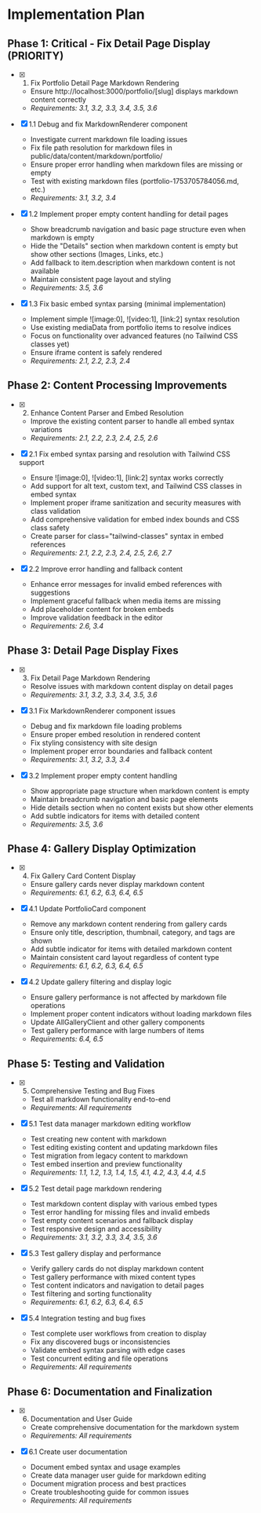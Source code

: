 # Implementation Plan

## Phase 1: Critical - Fix Detail Page Display (PRIORITY)

- [x] 1. Fix Portfolio Detail Page Markdown Rendering
  - Ensure http://localhost:3000/portfolio/[slug] displays markdown content correctly
  - _Requirements: 3.1, 3.2, 3.3, 3.4, 3.5, 3.6_

- [x] 1.1 Debug and fix MarkdownRenderer component
  - Investigate current markdown file loading issues
  - Fix file path resolution for markdown files in public/data/content/markdown/portfolio/
  - Ensure proper error handling when markdown files are missing or empty
  - Test with existing markdown files (portfolio-1753705784056.md, etc.)
  - _Requirements: 3.1, 3.2, 3.4_

- [x] 1.2 Implement proper empty content handling for detail pages
  - Show breadcrumb navigation and basic page structure even when markdown is empty
  - Hide the "Details" section when markdown content is empty but show other sections (Images, Links, etc.)
  - Add fallback to item.description when markdown content is not available
  - Maintain consistent page layout and styling
  - _Requirements: 3.5, 3.6_

- [x] 1.3 Fix basic embed syntax parsing (minimal implementation)
  - Implement simple ![image:0], ![video:1], [link:2] syntax resolution
  - Use existing mediaData from portfolio items to resolve indices
  - Focus on functionality over advanced features (no Tailwind CSS classes yet)
  - Ensure iframe content is safely rendered
  - _Requirements: 2.1, 2.2, 2.3, 2.4_

## Phase 2: Content Processing Improvements

- [x] 2. Enhance Content Parser and Embed Resolution
  - Improve the existing content parser to handle all embed syntax variations
  - _Requirements: 2.1, 2.2, 2.3, 2.4, 2.5, 2.6_

- [x] 2.1 Fix embed syntax parsing and resolution with Tailwind CSS support
  - Ensure ![image:0], ![video:1], [link:2] syntax works correctly
  - Add support for alt text, custom text, and Tailwind CSS classes in embed syntax
  - Implement proper iframe sanitization and security measures with class validation
  - Add comprehensive validation for embed index bounds and CSS class safety
  - Create parser for class="tailwind-classes" syntax in embed references
  - _Requirements: 2.1, 2.2, 2.3, 2.4, 2.5, 2.6, 2.7_

- [x] 2.2 Improve error handling and fallback content
  - Enhance error messages for invalid embed references with suggestions
  - Implement graceful fallback when media items are missing
  - Add placeholder content for broken embeds
  - Improve validation feedback in the editor
  - _Requirements: 2.6, 3.4_

## Phase 3: Detail Page Display Fixes

- [x] 3. Fix Detail Page Markdown Rendering
  - Resolve issues with markdown content display on detail pages
  - _Requirements: 3.1, 3.2, 3.3, 3.4, 3.5, 3.6_

- [x] 3.1 Fix MarkdownRenderer component issues
  - Debug and fix markdown file loading problems
  - Ensure proper embed resolution in rendered content
  - Fix styling consistency with site design
  - Implement proper error boundaries and fallback content
  - _Requirements: 3.1, 3.2, 3.3, 3.4_

- [x] 3.2 Implement proper empty content handling
  - Show appropriate page structure when markdown content is empty
  - Maintain breadcrumb navigation and basic page elements
  - Hide details section when no content exists but show other elements
  - Add subtle indicators for items with detailed content
  - _Requirements: 3.5, 3.6_

## Phase 4: Gallery Display Optimization

- [x] 4. Fix Gallery Card Content Display
  - Ensure gallery cards never display markdown content
  - _Requirements: 6.1, 6.2, 6.3, 6.4, 6.5_

- [x] 4.1 Update PortfolioCard component
  - Remove any markdown content rendering from gallery cards
  - Ensure only title, description, thumbnail, category, and tags are shown
  - Add subtle indicator for items with detailed markdown content
  - Maintain consistent card layout regardless of content type
  - _Requirements: 6.1, 6.2, 6.3, 6.4, 6.5_

- [x] 4.2 Update gallery filtering and display logic
  - Ensure gallery performance is not affected by markdown file operations
  - Implement proper content indicators without loading markdown files
  - Update AllGalleryClient and other gallery components
  - Test gallery performance with large numbers of items
  - _Requirements: 6.4, 6.5_

## Phase 5: Testing and Validation

- [x] 5. Comprehensive Testing and Bug Fixes
  - Test all markdown functionality end-to-end
  - _Requirements: All requirements_

- [x] 5.1 Test data manager markdown editing workflow
  - Test creating new content with markdown
  - Test editing existing content and updating markdown files
  - Test migration from legacy content to markdown
  - Test embed insertion and preview functionality
  - _Requirements: 1.1, 1.2, 1.3, 1.4, 1.5, 4.1, 4.2, 4.3, 4.4, 4.5_

- [x] 5.2 Test detail page markdown rendering
  - Test markdown content display with various embed types
  - Test error handling for missing files and invalid embeds
  - Test empty content scenarios and fallback display
  - Test responsive design and accessibility
  - _Requirements: 3.1, 3.2, 3.3, 3.4, 3.5, 3.6_

- [x] 5.3 Test gallery display and performance
  - Verify gallery cards do not display markdown content
  - Test gallery performance with mixed content types
  - Test content indicators and navigation to detail pages
  - Test filtering and sorting functionality
  - _Requirements: 6.1, 6.2, 6.3, 6.4, 6.5_

- [x] 5.4 Integration testing and bug fixes
  - Test complete user workflows from creation to display
  - Fix any discovered bugs or inconsistencies
  - Validate embed syntax parsing with edge cases
  - Test concurrent editing and file operations
  - _Requirements: All requirements_

## Phase 6: Documentation and Finalization

- [x] 6. Documentation and User Guide
  - Create comprehensive documentation for the markdown system
  - _Requirements: All requirements_

- [x] 6.1 Create user documentation
  - Document embed syntax and usage examples
  - Create data manager user guide for markdown editing
  - Document migration process and best practices
  - Create troubleshooting guide for common issues
  - _Requirements: All requirements_
